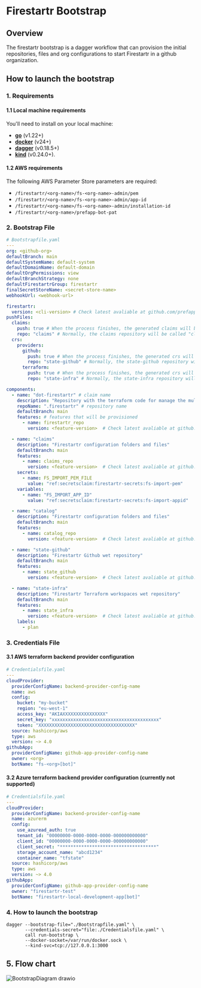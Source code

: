 # Firestartr Bootstrap

## Overview

The firestartr bootstrap is a dagger workflow that can provision the initial repositories, files and org configurations to start Firestartr in a github organization.

## How to launch the bootstrap

### 1. Requirements

#### 1.1 Local machine requirements

You'll need to install on your local machine:
- [**go**](https://go.dev/doc/install) (v1.22+)
- [**docker**](https://docs.docker.com/engine/install/) (v24+)
- [**dagger**](https://docs.dagger.io/install) (v0.18.5+)
- [**kind**](https://kind.sigs.k8s.io/docs/user/quick-start#installation) (v0.24.0+).

#### 1.2 AWS requirements

The following AWS Parameter Store parameters are required:
- `/firestartr/<org-name>/fs-<org-name>-admin/pem`
- `/firestartr/<org-name>/fs-<org-name>-admin/app-id`
- `/firestartr/<org-name>/fs-<org-name>-admin/installation-id`
- `/firestartr/<org-name>/prefapp-bot-pat`

### 2. Bootstrap File

```yaml
# Bootstrapfile.yaml
---
org: <github-org>
defaultBranch: main
defaultSystemName: default-system
defaultDomainName: default-domain
defaultOrgPermissions: view
defaultBranchStrategy: none
defaultFirestartrGroup: firestartr
finalSecretStoreName: <secret-store-name>
webhookUrl: <webhook-url>

firestartr:
  version: <cli-version> # Check latest avaliable at github.com/prefapp/gitops-k8s. Omit the "v" (i.e. use "1.2.3" instead of "v1.2.3")
pushFiles:
  claims:
    push: true # When the process finishes, the generated claims will be pushed to the claims repository.
    repo: "claims" # Normally, the claims repository will be called "claims", but it is possible to change the name.
  crs:
    providers:
      github:
        push: true # When the process finishes, the generated crs will be pushed to the crs repository.
        repo: "state-github" # Normally, the state-github repository will be called "state-github", but it is possible to change the name.
      terraform:
        push: true # When the process finishes, the generated crs will be pushed to the crs repository.
        repo: "state-infra" # Normally, the state-infra repository will be called "state-infra", but it is possible to change the name.

components:
  - name: "dot-firestartr" # claim name
    description: "Repository with the terraform code for manage the multi-tenant infrastructure"
    repoName: ".firestartr" # repository name
    defaultBranch: main
    features: # features that will be provisioned
      - name: firestartr_repo
        version: <feature-version>  # Check latest avaliable at github.com/prefapp/features

  - name: "claims"
    description: "Firestartr configuration folders and files"
    defaultBranch: main
    features:
      - name: claims_repo
        version: <feature-version>  # Check latest avaliable at github.com/prefapp/features
    secrets:
      - name: FS_IMPORT_PEM_FILE
        value: "ref:secretsclaim:firestartr-secrets:fs-import-pem"
    variables:
      - name: "FS_IMPORT_APP_ID"
        value: "ref:secretsclaim:firestartr-secrets:fs-import-appid"

  - name: "catalog"
    description: "Firestartr configuration folders and files"
    defaultBranch: main
    features:
      - name: catalog_repo
        version: <feature-version>  # Check latest avaliable at github.com/prefapp/features

  - name: "state-github"
    description: "Firestartr Github wet repository"
    defaultBranch: main
    features:
      - name: state_github
        version: <feature-version>  # Check latest avaliable at github.com/prefapp/features

  - name: "state-infra"
    description: "Firestartr Terraform workspaces wet repository"
    defaultBranch: main
    features:
      - name: state_infra
        version: <feature-version>  # Check latest avaliable at github.com/prefapp/features
    labels:
      - plan
```

### 3. Credentials File

#### 3.1 AWS terraform backend provider configuration

```yaml
# Credentialsfile.yaml
---
cloudProvider:
  providerConfigName: backend-provider-config-name
  name: aws
  config:
    bucket: "my-bucket"
    region: "eu-west-1"
    access_key: "AKIAXXXXXXXXXXXXXXXX"
    secret_key: "xxxxxxxxxxxxxxxxxxxxxxxxxxxxxxxxxxxxxxxx"
    token: "XXXXXXXXXXXXXXXXXXXXXXXXXXXXXXXXXXXX"
  source: hashicorp/aws
  type: aws
  version: ~> 4.0
githubApp:
  providerConfigName: github-app-provider-config-name
  owner: <org>
  botName: "fs-<org>[bot]"
```

#### 3.2 Azure terraform backend provider configuration (currently not supported)

```yaml
# Credentialsfile.yaml
---
cloudProvider:
  providerConfigName: backend-provider-config-name
  name: azurerm
  config:
    use_azuread_auth: true
    tenant_id: "00000000-0000-0000-0000-000000000000"
    client_id: "00000000-0000-0000-0000-000000000000"
    client_secret: "************************************"
    storage_account_name: "abcd1234"
    container_name: "tfstate"
  source: hashicorp/aws
  type: aws
  version: ~> 4.0
githubApp:
  providerConfigName: github-app-provider-config-name
  owner: "firestartr-test"
  botName: "firestartr-local-development-app[bot]"
```

### 4. How to launch the bootstrap

```shell
dagger --bootstrap-file="./Bootstrapfile.yaml" \
       --credentials-secret="file:./Credentialsfile.yaml" \
       call run-bootstrap \
       --docker-socket=/var/run/docker.sock \
       --kind-svc=tcp://127.0.0.1:3000
```

## 5. Flow chart
![BootstrapDiagram drawio](https://github.com/user-attachments/assets/1c824119-b147-47bb-b8f8-8cc17db29c6a)
